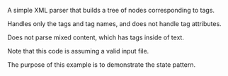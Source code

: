A simple XML parser that builds a tree of nodes corresponding to tags.

Handles only the tags and tag names, and does not handle tag attributes.

Does not parse mixed content, which has tags inside of text.

Note that this code is assuming a valid input file.

The purpose of this example is to demonstrate the state pattern.
